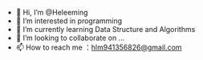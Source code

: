 - 👋 Hi, I’m @Heleeming
- 👀 I’m interested in programming
- 🌱 I’m currently learning Data Structure and Algorithms
- 💞️ I’m looking to collaborate on ...
- 📫 How to reach me ：hlm941356826@gmail.com


<!---
Johob/Johob is a ✨ special ✨ repository because its `README.md` (this file) appears on your GitHub profile.
You can click the Preview link to take a look at your changes.
--->
